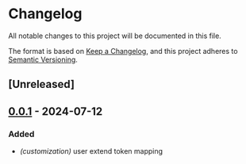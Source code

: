 # Changelog
All notable changes to this project will be documented in this file.

The format is based on [Keep a Changelog](https://keepachangelog.com/en/1.0.0/),
and this project adheres to [Semantic Versioning](https://semver.org/spec/v2.0.0.html).

## [Unreleased]

## [0.0.1](https://github.com/SichangHe/natural_syntax/compare/natural_syntax_ls-v0.0.0...natural_syntax_ls-v0.0.1) - 2024-07-12

### Added
- *(customization)* user extend token mapping
